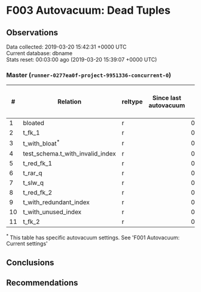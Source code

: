 # F003 Autovacuum: Dead Tuples #

## Observations ##
Data collected: 2019-03-20 15:42:31 +0000 UTC  
Current database: dbname  
Stats reset: 00:03:00 ago (2019-03-20 15:39:07 +0000 UTC)  
### Master (`runner-0277ea0f-project-9951336-concurrent-0`) ###
  
  
\#|  Relation | reltype | Since last autovacuum | Since last vacuum | Autovacuum Count | Vacuum Count | n_tup_ins | n_tup_upd | n_tup_del | pg_class.reltuples | n_live_tup | n_dead_tup | &#9660;Dead Tuples Ratio, %
---|-------|------|-----------------------|-------------------|----------|---------|-----------|-----------|-----------|--------------------|------------|------------|-----------
1 |bloated |r |<no value> |00:01:26.168515 |0 |2 |100000 |0 |50000 |50000 |50000 |0 | 0 
2 |t_fk_1 |r |<no value> |00:01:26.332357 |0 |2 |1000001 |0 |0 |1000001 |1000001 |0 | 0 
3 |t_with_bloat<sup>*</sup> |r |<no value> |00:01:25.455037 |0 |2 |1000000 |1000000 |0 |1000000 |1000000 |0 | 0 
4 |test_schema.t_with_invalid_index |r |<no value> |00:01:26.404591 |0 |2 |1000000 |0 |0 |1000000 |1000000 |0 | 0 
5 |t_red_fk_1 |r |<no value> |00:01:26.151755 |0 |2 |1000001 |0 |0 |1000001 |1000001 |0 | 0 
6 |t_rar_q |r |<no value> |00:01:26.665627 |0 |2 |1000000 |745367 |0 |1000000 |1000000 |0 | 0 
7 |t_slw_q |r |<no value> |00:01:25.982338 |0 |2 |10000001 |0 |0 |10000048 |10000048 |0 | 0 
8 |t_red_fk_2 |r |<no value> |00:01:26.073399 |0 |2 |1000000 |0 |0 |1000000 |1000000 |0 | 0 
9 |t_with_redundant_index |r |<no value> |00:01:26.476295 |0 |2 |1000000 |0 |0 |1000000 |1000000 |0 | 0 
10 |t_with_unused_index |r |<no value> |00:01:26.554975 |0 |2 |1000000 |0 |0 |1000000 |1000000 |0 | 0 
11 |t_fk_2 |r |<no value> |00:01:26.256815 |0 |2 |1000000 |0 |0 |1000000 |1000000 |0 | 0 

<sup>*</sup> This table has specific autovacuum settings. See 'F001 Autovacuum: Current settings'


## Conclusions ##


## Recommendations ##

